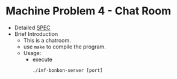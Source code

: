 # Machine Problem 4 - Chat Room 
* Detailed [SPEC](https://systemprogrammingatntu.github.io/MP4)
* Brief Introduction
  * This is a chatroom.
  * use `make` to compile the program.
  * Usage: 
    * execute
      ```
      ./inf-bonbon-server [port]
      ```
